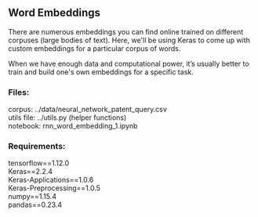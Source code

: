 
## Word Embeddings

There are numerous embeddings you can find online trained on different corpuses (large bodies of text). Here, we'll be using Keras to come up with custom embeddings for a particular corpus of words.

When we have enough data and computational power, it’s usually better to train and build one's own embeddings for a specific task.

### Files:
corpus: ../data/neural_network_patent_query.csv<br/>
utils file: ../utils.py (helper functions)<br/>
notebook: rnn_word_embedding_1.ipynb<br/>

### Requirements:
tensorflow==1.12.0<br/>
Keras==2.2.4<br/>
Keras-Applications==1.0.6<br/>
Keras-Preprocessing==1.0.5<br/>
numpy==1.15.4<br/>
pandas==0.23.4<br/>
